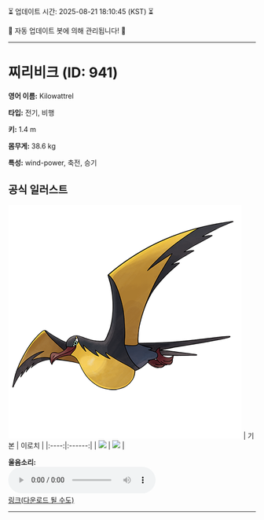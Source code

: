 
⏳ 업데이트 시간: 2025-08-21 18:10:45 (KST) ⏳

🤖 자동 업데이트 봇에 의해 관리됩니다! 🤖

---

# 찌리비크 (ID: 941)
**영어 이름:** Kilowattrel

**타입:** 전기, 비행

**키:** 1.4 m

**몸무게:** 38.6 kg

**특성:** wind-power, 축전, 승기

## 공식 일러스트
![](https://raw.githubusercontent.com/PokeAPI/sprites/master/sprites/pokemon/other/official-artwork/941.png)
| 기본 | 이로치 |
|:----:|:------:|
| <img src="http://play.pokemonshowdown.com/sprites/ani/kilowattrel.gif" width="200"> | <img src="http://play.pokemonshowdown.com/sprites/ani-shiny/kilowattrel.gif" width="200"> |

**울음소리:**<br><audio controls src="https://raw.githubusercontent.com/PokeAPI/cries/main/cries/pokemon/latest/941.ogg"></audio><br> [링크(다운로드 될 수도)](https://raw.githubusercontent.com/PokeAPI/cries/main/cries/pokemon/latest/941.ogg)


---

